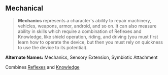 Mechanical
----------

> __Mechanics__ represents a character's ability to repair machinery, vehicles, weapons, armor, android, and so on. It can also measure ability in skills which require a combination of Reflexes and Knowledge, like shield operation, riding, and driving (you must first learn how to operate the device, but then you must rely on quickness to use the device to its potential).

__Alternate Names:__ Mechanics, Sensory Extension, Symbiotic Attachment

Combines [Reflexes](Reflexes.md) and [Knowledge](Knowledge.md)
